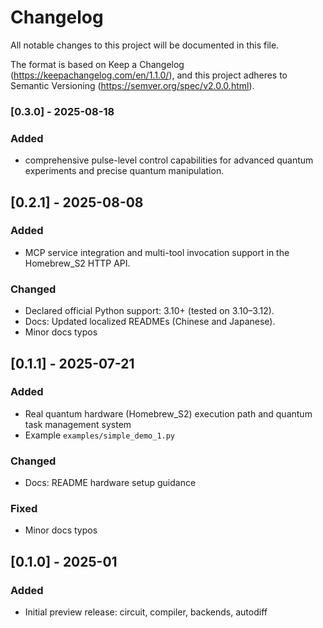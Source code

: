 # Changelog
All notable changes to this project will be documented in this file.

The format is based on Keep a Changelog (https://keepachangelog.com/en/1.1.0/),
and this project adheres to Semantic Versioning (https://semver.org/spec/v2.0.0.html).

### [0.3.0] - 2025-08-18
### Added
- comprehensive pulse-level control capabilities for advanced quantum experiments and precise quantum manipulation.

## [0.2.1] - 2025-08-08
### Added
- MCP service integration and multi-tool invocation support in the Homebrew_S2 HTTP API.

### Changed
- Declared official Python support: 3.10+ (tested on 3.10–3.12).
- Docs: Updated localized READMEs (Chinese and Japanese).
- Minor docs typos

## [0.1.1] - 2025-07-21
### Added
- Real quantum hardware (Homebrew_S2) execution path and quantum task management system
- Example `examples/simple_demo_1.py`
### Changed
- Docs: README hardware setup guidance
### Fixed
- Minor docs typos

## [0.1.0] - 2025-01
### Added
- Initial preview release: circuit, compiler, backends, autodiff